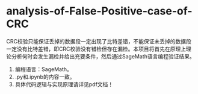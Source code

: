 # analysis-of-False-Positive-case-of-CRC
CRC校验只能保证丢掉的数据段一定出现了比特差错，不能保证未丢掉的数据段一定没有比特差错，即CRC校验没有错检但存在漏检。本项目将首先在原理上理论分析何时会发生漏检并给出充要条件，然后通过SageMath语言编程验证结果。
1. 编程语言：SageMath。
2. .py和.ipynb的内容一致。
3. 具体代码逻辑与实现原理请详见pdf文档！
